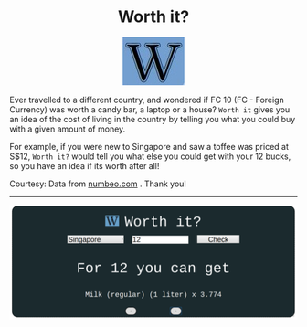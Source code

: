 <h1 align="center">Worth it?</h1>
<p align="center"><img src="logo.jpeg" alt="logo"></p>

Ever travelled to a different country, and wondered if FC 10 (FC - Foreign Currency) was worth a candy bar, a laptop or a house? `Worth it` gives you an idea of the cost of living in the country by telling you what you could buy with a given amount of money. 

For example, if you were new to Singapore and saw a toffee was priced at S$12, `Worth it?` would tell you what else you could get with your 12 bucks, so you have an idea if its worth after all!

Courtesy: Data from [numbeo.com](https://www.numbeo.com) . Thank you!

***

![Example use case](./example.png)
